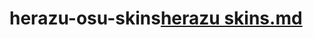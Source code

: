 # herazu-osu-skins[herazu skins.md](https://github.com/h3razu/herazu-osu-skins/files/10527259/herazu.skins.md)
